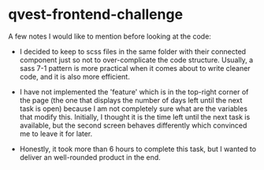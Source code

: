 # qvest-frontend-challenge

A few notes I would like to mention before looking at the code:

- I decided to keep to scss files in the same folder with their connected component just so not to over-complicate the code structure. Usually, a sass 7-1 pattern is more practical when it comes about to write cleaner code, and it is also more efficient.

- I have not implemented the 'feature' which is in the top-right corner of the page (the one that displays the number of days left until the next task is open) because I am not completely sure what are the variables that modify this. Initially, I thought it is the time left until the next task is available, but the second screen behaves differently which convinced me to leave it for later.

- Honestly, it took more than 6 hours to complete this task, but I wanted to deliver an well-rounded product in the end.
